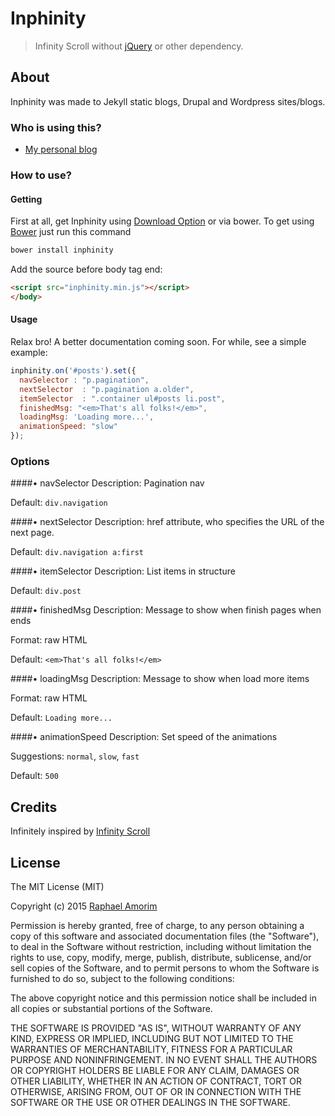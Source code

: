 # Inphinity

> Infinity Scroll without [jQuery](https://jquery.com/) or other dependency.

## About

Inphinity was made to Jekyll static blogs, Drupal and Wordpress sites/blogs.

### Who is using this?

- [My personal blog](http://raphamorim.com/blog)

### How to use?

#### Getting

First at all, get Inphinity using [Download Option](https://github.com/raphamorim/inphinity/archive/master.zip) or via bower. To get using [Bower](http://bower.io) just run this command

```sh
bower install inphinity
```

Add the source before body tag end:

```html
<script src="inphinity.min.js"></script>
</body>
```

#### Usage

Relax bro! A better documentation coming soon. For while, see a simple example:

```javascript
inphinity.on('#posts').set({
  navSelector : "p.pagination",
  nextSelector  : "p.pagination a.older",
  itemSelector  : ".container ul#posts li.post",
  finishedMsg: "<em>That's all folks!</em>",
  loadingMsg: 'Loading more...',
  animationSpeed: "slow"
});
```

### Options 

####• navSelector
Description: Pagination nav 

Default: `div.navigation`

####• nextSelector
Description: href attribute, who specifies the URL of the next page.

Default: `div.navigation a:first`

####• itemSelector
Description: List items in structure 

Default: `div.post`

####• finishedMsg
Description: Message to show when finish pages when ends 

Format: raw HTML

Default: `<em>That's all folks!</em>`

####• loadingMsg
Description: Message to show when load more items

Format: raw HTML

Default: `Loading more...`

####• animationSpeed 
Description: Set speed of the animations

Suggestions: `normal`, `slow`, `fast` 

Default: `500`


## Credits

Infinitely inspired by [Infinity Scroll](https://github.com/infinite-scroll/infinite-scroll)

## License

The MIT License (MIT)

Copyright (c) 2015 [Raphael Amorim](http://github.com/raphamorim)

Permission is hereby granted, free of charge, to any person obtaining a copy of this software and associated documentation files (the "Software"), to deal in the Software without restriction, including without limitation the rights to use, copy, modify, merge, publish, distribute, sublicense, and/or sell copies of the Software, and to permit persons to whom the Software is furnished to do so, subject to the following conditions:

The above copyright notice and this permission notice shall be included in all copies or substantial portions of the Software.

THE SOFTWARE IS PROVIDED "AS IS", WITHOUT WARRANTY OF ANY KIND, EXPRESS OR IMPLIED, INCLUDING BUT NOT LIMITED TO THE WARRANTIES OF MERCHANTABILITY, FITNESS FOR A PARTICULAR PURPOSE AND NONINFRINGEMENT. IN NO EVENT SHALL THE AUTHORS OR COPYRIGHT HOLDERS BE LIABLE FOR ANY CLAIM, DAMAGES OR OTHER LIABILITY, WHETHER IN AN ACTION OF CONTRACT, TORT OR OTHERWISE, ARISING FROM, OUT OF OR IN CONNECTION WITH THE SOFTWARE OR THE USE OR OTHER DEALINGS IN THE SOFTWARE.
